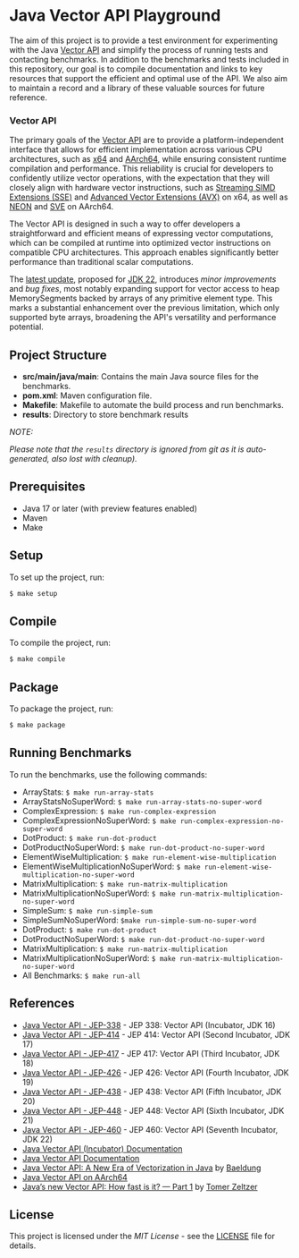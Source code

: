 # Java Vector API Playground

The aim of this project is to provide a test environment for experimenting with the Java [Vector API](https://openjdk.org/jeps/460) and simplify the process of running tests and contacting benchmarks. In addition to the benchmarks and tests included in this repository, our goal is to compile documentation and links to key resources that support the efficient and optimal use of the API. We also aim to maintain a record and a library of these valuable sources for future reference.
### Vector API

The primary goals of the [Vector API](https://openjdk.org/jeps/460) are to provide a platform-independent interface that allows for efficient implementation across various CPU architectures, such as [x64](https://en.wikipedia.org/wiki/X86-64) and [AArch64](https://en.wikipedia.org/wiki/AArch64), while ensuring consistent runtime compilation and performance. This reliability is crucial for developers to confidently utilize vector operations, with the expectation that they will closely align with hardware vector instructions, such as [Streaming SIMD Extensions (SSE)](https://en.wikipedia.org/wiki/Streaming_SIMD_Extensions) and [Advanced Vector Extensions (AVX)](https://en.wikipedia.org/wiki/Advanced_Vector_Extensions) on x64, as well as [NEON](https://en.wikipedia.org/wiki/ARM_architecture#Advanced_SIMD_(NEON)) and [SVE](https://en.wikipedia.org/wiki/Scalable_Vector_Extension) on AArch64.

The Vector API is designed in such a way to offer developers a straightforward and efficient means of expressing vector computations, which can be compiled at runtime into optimized vector instructions on compatible CPU architectures. This approach enables significantly better performance than traditional scalar computations.

The [latest update](https://openjdk.java.net/jeps/460), proposed for [JDK 22](https://openjdk.org/projects/jdk/22/), introduces _minor improvements_ and _bug fixes_, most notably expanding support for vector access to heap MemorySegments backed by arrays of any primitive element type. This marks a substantial enhancement over the previous limitation, which only supported byte arrays, broadening the API's versatility and performance potential.

## Project Structure

- **src/main/java/main**: Contains the main Java source files for the benchmarks.
- **pom.xml**: Maven configuration file.
- **Makefile**: Makefile to automate the build process and run benchmarks.
- **results**: Directory to store benchmark results 


*NOTE:* 

_Please note that the `results` directory is ignored from git as it is auto-generated, also lost with cleanup)._

## Prerequisites

- Java 17 or later (with preview features enabled)
- Maven
- Make

## Setup

To set up the project, run:

```sh
$ make setup
```

## Compile

To compile the project, run:

```sh
$ make compile
```

## Package

To package the project, run:

```sh
$ make package
```

## Running Benchmarks

To run the benchmarks, use the following commands:  
- ArrayStats: ```$ make run-array-stats```
- ArrayStatsNoSuperWord: ```$ make run-array-stats-no-super-word```
- ComplexExpression: ```$ make run-complex-expression```
- ComplexExpressionNoSuperWord: ```$ make run-complex-expression-no-super-word```
- DotProduct: ```$ make run-dot-product```
- DotProductNoSuperWord: ```$ make run-dot-product-no-super-word```
- ElementWiseMultiplication: ```$ make run-element-wise-multiplication```
- ElementWiseMultiplicationNoSuperWord: ```$ make run-element-wise-multiplication-no-super-word```
- MatrixMultiplication: ```$ make run-matrix-multiplication```
- MatrixMultiplicationNoSuperWord: ```$ make run-matrix-multiplication-no-super-word```
- SimpleSum: ```$ make run-simple-sum```
- SimpleSumNoSuperWord: ```$make run-simple-sum-no-super-word```
- DotProduct: ```$ make run-dot-product```
- DotProductNoSuperWord: ```$ make run-dot-product-no-super-word```
- MatrixMultiplication: ```$ make run-matrix-multiplication```
- MatrixMultiplicationNoSuperWord: ```$ make run-matrix-multiplication-no-super-word```
- All Benchmarks: ```$ make run-all```

## References

- [Java Vector API - JEP-338](https://openjdk.java.net/jeps/338) - JEP 338: Vector API (Incubator, JDK 16) 
- [Java Vector API - JEP-414](https://openjdk.java.net/jeps/414) - JEP 414: Vector API (Second Incubator, JDK 17)
- [Java Vector API - JEP-417](https://openjdk.java.net/jeps/417) - JEP 417: Vector API (Third Incubator, JDK 18)
- [Java Vector API - JEP-426](https://openjdk.java.net/jeps/426) - JEP 426: Vector API (Fourth Incubator, JDK 19)
- [Java Vector API - JEP-438](https://openjdk.java.net/jeps/438) - JEP 438: Vector API (Fifth Incubator, JDK 20)
- [Java Vector API - JEP-448](https://openjdk.java.net/jeps/448) - JEP 448: Vector API (Sixth Incubator, JDK 21)
- [Java Vector API - JEP-460](https://openjdk.java.net/jeps/460) - JEP 460: Vector API (Seventh Incubator, JDK 22)
- [Java Vector API (Incubator) Documentation](https://download.java.net/java/early_access/jdk17/docs/api/jdk.incubator.vector/module-summary.html)
- [Java Vector API Documentation](https://download.java.net/java/early_access/jdk17/docs/api/java.base/java/util/vector/package-summary.html)
- [Java Vector API: A New Era of Vectorization in Java](https://www.baeldung.com/java-vector-api) by [Baeldung](https://www.baeldung.com/)
- [Java Vector API on AArch64](https://community.arm.com/arm-community-blogs/b/high-performance-computing-blog/posts/java-vector-api-on-aarch64)
- [Java’s new Vector API: How fast is it? — Part 1](https://medium.com/@tomerr90/javas-new-vector-api-how-fast-is-it-part-1-1b4c2b573610) by [Tomer Zeltzer](https://github.com/tomerr90) 

## License

This project is licensed under the _MIT License_ - see the [LICENSE](LICENSE) file for details.